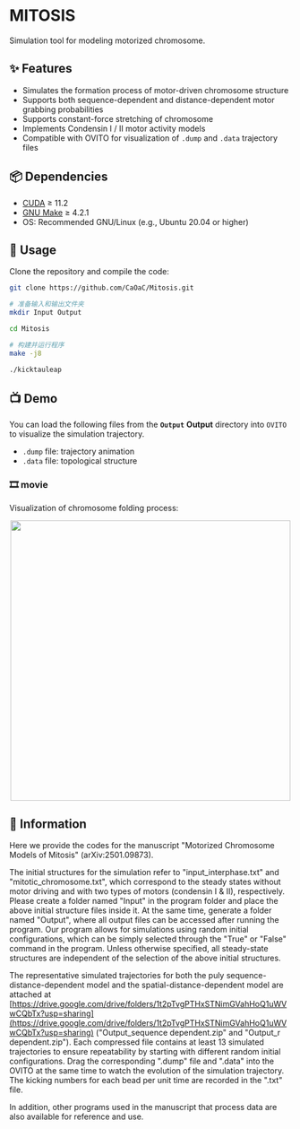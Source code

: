 # MITOSIS

Simulation tool for modeling motorized chromosome.



## ✨ Features



- Simulates the formation process of motor-driven chromosome structure
- Supports both sequence-dependent and distance-dependent motor grabbing probabilities
- Supports constant-force stretching of chromosome
- Implements Condensin I / II motor activity models
- Compatible with OVITO for visualization of `.dump` and `.data` trajectory files

## 📦 Dependencies



- [CUDA](https://developer.nvidia.com/cuda-downloads) ≥ 11.2
- [GNU Make](https://www.gnu.org/software/make/) ≥ 4.2.1
- OS: Recommended GNU/Linux (e.g., Ubuntu 20.04 or higher)



## 🚀 Usage



Clone the repository and compile the code:

```bash
git clone https://github.com/CaOaC/Mitosis.git

# 准备输入和输出文件夹
mkdir Input Output

cd Mitosis

# 构建并运行程序
make -j8

./kicktauleap
```





## 📺 Demo



You can load the following files from the **`Output`** **Output** directory into `OVITO` to visualize the simulation trajectory.

- `.dump` file: trajectory animation
- `.data` file: topological structure

<h3>🎞️ movie </h3>

<p>Visualization of chromosome folding process:</p>

<div align="center">

  <img src="./media/demo.gif" width="500"/>

</div>





## 🧾 Information



Here we provide the codes for the manuscript "Motorized Chromosome Models of Mitosis" (arXiv:2501.09873).



The initial structures for the simulation refer to "input_interphase.txt" and "mitotic_chromosome.txt", which correspond to the steady states without motor driving and with two types of motors (condensin I & II), respectively. Please create a folder named "Input" in the program folder and place the above initial structure files inside it. At the same time, generate a folder named "Output", where all output files can be accessed after running the program. Our program allows for simulations using random initial configurations, which can be simply selected through the "True" or "False" command in the program. Unless otherwise specified, all steady-state structures are independent of the selection of the above initial structures.



The representative simulated trajectories for both the puly sequence-distance-dependent model and the spatial-distance-dependent model are attached at [https://drive.google.com/drive/folders/1t2pTvgPTHxSTNimGVahHoQ1uWVwCQbTx?usp=sharing](https://drive.google.com/drive/folders/1t2pTvgPTHxSTNimGVahHoQ1uWVwCQbTx?usp=sharing) ("Output_sequence dependent.zip" and "Output_r dependent.zip"). Each compressed file contains at least 13 simulated trajectories to ensure repeatability by starting with different random initial configurations. Drag the corresponding ".dump" file and ".data" into the OVITO at the same time to watch the evolution of the simulation trajectory. The kicking numbers for each bead per unit time are recorded in the ".txt" file.



In addition, other programs used in the manuscript that process data are also available for reference and use.
